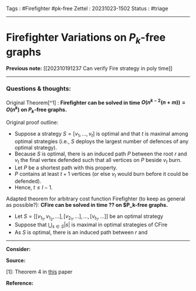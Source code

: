 Tags : #Firefighter #pk-free 
Zettel :  20231023-1502
Status : #triage 

-----

# Firefighter Variations on $P_k$-free graphs

**Previous note:** [[202310191237  Can verify Fire strategy in poly time]]

-----

### Questions & thoughts:

Original Theorem[^1] : **Firefighter can be solved in time $O(n^{k-2}(n+m))=O(n^k)$ on $P_k$-free graphs.**

Original proof outline:
 - Suppose a strategy $S=[v_1, \dots, v_t]$ is optimal and that $t$ is maximal among optimal strategies (i.e., $S$ deploys the largest number of defences of any optimal strategy).
 - Because $S$ is optimal, there is an induced path $P$ between the root $r$ and $v_t$ the final vertex defended such that all vertices on $P$ beside $v_t$ burn. 
 - Let $P$ be a shortest path with this property.
 - $P$ contains at least $t+1$ vertices (or else $v_t$ would burn before it could be defended).
 - Hence, $t\leq l-1$.


Adapted theorem for arbitrary cost function Firefighter (to keep as general as possible?): **CFire can be solved in time ?? on $P_k-free graphs.**

 - Let $S=[[v_{1_1}, v_{1_2}, \dots], [v_{2_1}, \dots], \dots, [v_{t_1}, \dots]]$ be an optimal strategy
- Suppose that $\bigcup_{s\in S}|s|$ is maximal in optimal strategies of CFire
- As $S$ is optimal, there is an induced path between $r$ and 


-----
 
**Consider:**


**Source:** 

[1]: Theorem 4 in [this](https://doi.org/10.1016/j.tcs.2015.11.024) paper


**Reference:** 
